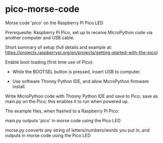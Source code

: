 # pico-morse-code
Morse code 'pico' on the Raspberry Pi Pico LED

Prerequesite:
Raspberry Pi Pico, set up to receive MicroPython code via another computer and USB cable.

Short summary of setup (full details and example at: https://projects.raspberrypi.org/en/projects/getting-started-with-the-pico) 


Enable boot loading (first time use of Pico): 

 - While the BOOTSEL button is pressed, insert USB to computer.
 
 - Use software Thonny Python IDE, and allow MicroPython firmware install.
 
Write MicroPython code with Thonny Python IDE and save to Pico; save as main.py on the Pico; this enables it to run when powered up.



The example files, when flashed to a Raspberry Pi Pico:

main.py   outputs 'pico' in morse code using the Pico LED

morse.py  converts any string of letters/numbers/words you put in, and outputs in morse code using the Pico LED
